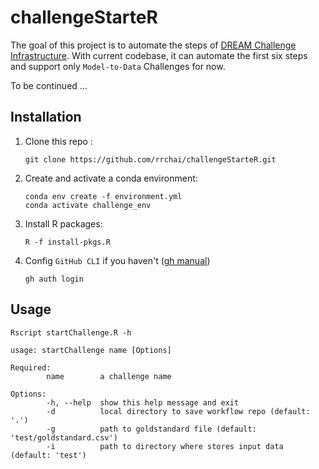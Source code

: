 # challengeStarteR

The goal of this project is to automate the steps of [DREAM Challenge Infrastructure](https://help.synapse.org/docs/Challenge-Infrastructure.2163409505.html). With current codebase, it can automate the first six steps and support only `Model-to-Data` Challenges for now.

To be continued ...

## Installation

1.  Clone this repo :

        git clone https://github.com/rrchai/challengeStarteR.git

2.  Create and activate a conda environment:

        conda env create -f environment.yml
        conda activate challenge_env

3.  Install R packages:

        R -f install-pkgs.R

4.  Config `GitHub CLI` if you haven't ([gh manual](https://cli.github.com/manual/))

        gh auth login

## Usage

```
Rscript startChallenge.R -h
```

```
usage: startChallenge name [Options]

Required:
        name        a challenge name

Options:
        -h, --help  show this help message and exit
        -d          local directory to save workflow repo (default: '.')
        -g          path to goldstandard file (default: 'test/goldstandard.csv')
        -i          path to directory where stores input data (default: 'test')
```
